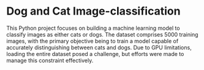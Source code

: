 # Dog and Cat Image-classification

This Python project focuses on building a machine learning model to classify images as either cats or dogs. The dataset comprises 5000 training images, with the primary objective being to train a model capable of accurately distinguishing between cats and dogs. Due to GPU limitations, loading the entire dataset posed a challenge, but efforts were made to manage this constraint effectively.
